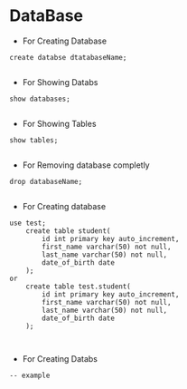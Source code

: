 # DataBase

* For Creating Database
```
create databse dtatabaseName;
	
```

* For Showing Databs
```
show databases;
	
```

* For Showing Tables
```
show tables;
	
```

* For Removing database completly
```
drop databaseName;
	
```


* For Creating database
```
use test;
	create table student(
		id int primary key auto_increment,
	    first_name varchar(50) not null,
	    last_name varchar(50) not null,
	    date_of_birth date 
	);
or 
	create table test.student(
		id int primary key auto_increment,
	    first_name varchar(50) not null,
	    last_name varchar(50) not null,
	    date_of_birth date 
	);

	
```
* For Creating Databs
```
-- example
	
```
